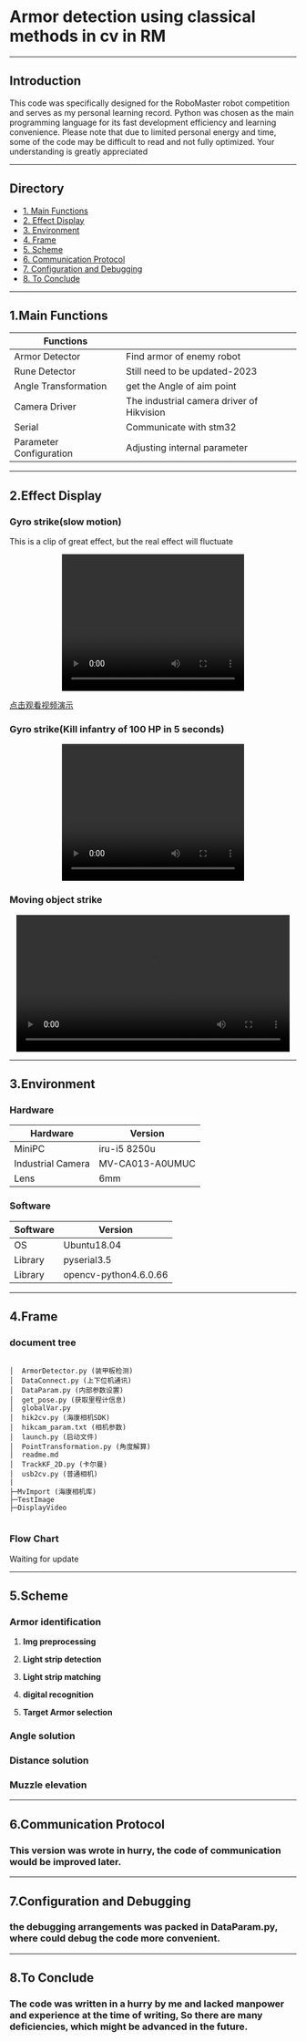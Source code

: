 # Armor detection using classical methods in cv in RM
---
## Introduction  
This code was specifically designed for the RoboMaster robot competition and serves as my personal learning record. Python was chosen as the main programming language for its fast development efficiency and learning convenience. Please note that due to limited personal energy and time, some of the code may be difficult to read and not fully optimized. Your understanding is greatly appreciated

---
## Directory
* [1. Main Functions](#1main-functions)
* [2. Effect Display](#2effect-display)
* [3. Environment](#3environment)
* [4. Frame](#4frame)
* [5. Scheme](#5scheme)
* [6. Communication Protocol](#6communication-protocol)
* [7. Configuration and Debugging](#7configuration-and-debugging)
* [8. To Conclude](#8to-conclude)
---

## 1.Main Functions
|Functions     |     |
| ------- | ------ |
|Armor Detector| Find armor of enemy robot |
|Rune Detector| Still need to be updated-2023 |
|Angle Transformation| get the Angle of aim point |
|Camera Driver| The industrial camera driver of Hikvision |
|Serial| Communicate with stm32 |
|Parameter Configuration| Adjusting internal parameter 
---
## 2.Effect Display
### Gyro strike(slow motion)
This is a clip of great effect, but the real effect will fluctuate
<center>
<video width="320" height="240" controls>
    <source src="DisplayVideo\sloth.mp4" type="video/mp4">
</video>
</center>

[点击观看视频演示](DisplayVideo/sloth.mp4)
 
### Gyro strike(Kill infantry of 100 HP in 5 seconds)
 <center>
<video width="320" height="240" controls>
    <source src="DisplayVideo\gyro.mp4" type="video/mp4">
</video>
</center>

### Moving object strike
 <center>
<video width="480" height="240" controls>
    <source src="DisplayVideo\move.mp4" type="video/mp4">
</video>
</center>



 
---
## 3.Environment
### Hardware
 <center>

|Hardware|Version|
|---|---|
|MiniPC|iru-i5 8250u|
|Industrial Camera|MV-CA013-A0UMUC|
|Lens|6mm|

 </center>

### Software
 <center>

|Software|Version|
|---|---|
|OS|Ubuntu18.04|
|Library|pyserial3.5|
|Library|opencv-python4.6.0.66|
 </center>

---
## 4.Frame
### document tree
```

│  ArmorDetector.py (装甲板检测)
│  DataConnect.py (上下位机通讯)
│  DataParam.py (内部参数设置)
│  get_pose.py (获取里程计信息)
│  globalVar.py 
│  hik2cv.py (海康相机SDK)
│  hikcam_param.txt (相机参数)
│  launch.py (启动文件)
│  PointTransformation.py (角度解算)
│  readme.md
│  TrackKF_2D.py (卡尔曼)
│  usb2cv.py (普通相机)
|      
├─MvImport (海康相机库)
├─TestImage
├─DisplayVideo


```
### Flow Chart
Waiting for update 

---
## 5.Scheme 
### Armor identification  

1. **Img preprocessing**  


2. **Light strip detection**  
 

3. **Light strip matching**  
 
4. **digital recognition**  


5. **Target Armor selection**  

### Angle solution  
### Distance solution
### Muzzle elevation

---


## 6.Communication Protocol

### This version was wrote in hurry, the code of communication would be improved later.
---
## 7.Configuration and Debugging

### the debugging arrangements was packed in DataParam.py, where could debug the code more convenient.
---
## 8.To Conclude
### The code was written in a hurry by me and lacked manpower and experience at the time of writing, So there are many deficiencies, which might be advanced in the future.
